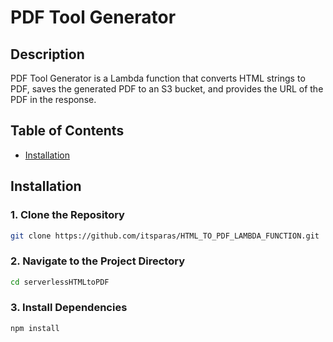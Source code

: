 # PDF Tool Generator

## Description

PDF Tool Generator is a Lambda function that converts HTML strings to PDF, saves the generated PDF to an S3 bucket, and provides the URL of the PDF in the response.

## Table of Contents

- [Installation](#installation)

  
## Installation

### 1. Clone the Repository

```bash
git clone https://github.com/itsparas/HTML_TO_PDF_LAMBDA_FUNCTION.git
```
### 2. Navigate to the Project Directory
```bash
cd serverlessHTMLtoPDF
```
### 3. Install Dependencies
```bash
npm install
```

